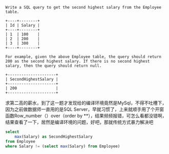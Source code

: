 ```
Write a SQL query to get the second highest salary from the Employee table.

+----+--------+ 
| Id | Salary | 
+----+--------+ 
| 1  | 100    | 
| 2  | 200    | 
| 3  | 300    | 
+----+--------+ 

For example, given the above Employee table, the query should return 200 as the second highest salary. If there is no second highest salary, then the query should return null.

+---------------------+ 
| SecondHighestSalary | 
+---------------------+ 
| 200                 | 
+---------------------+ 
```

求第二高的薪水，到了这一题才发现给的编译环境竟然是MySql，不得不吐槽下，因为之前做数据师一直用的是SQL Server，早就习惯了，上来就顺手用了个开窗函数Row_number（）over（order by **），结果频频报错，可怎么看都没错啊，结果查看了一下，居然是编译环境的问题，好吧，那就传统方式暴力解决吧
```sql
select 
    max(Salary) as SecondHighestSalary 
from Employee 
where Salary != (select max(Salary) from Employee)
